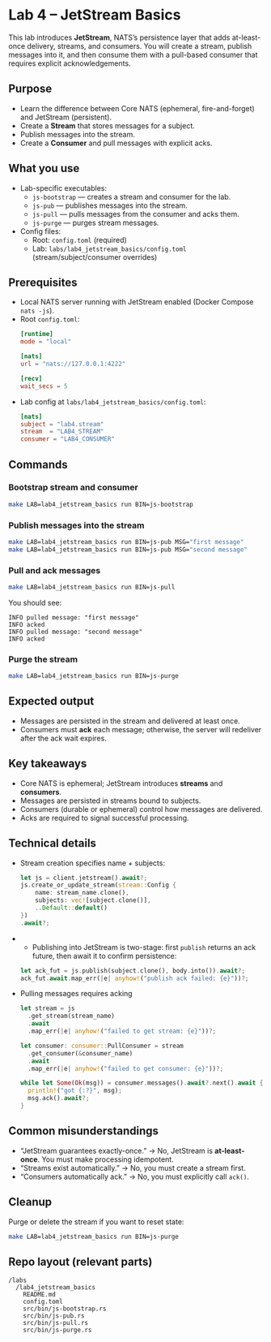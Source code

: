 


# Lab 4 – JetStream Basics

This lab introduces **JetStream**, NATS’s persistence layer that adds at-least-once delivery, streams, and consumers. You will create a stream, publish messages into it, and then consume them with a pull-based consumer that requires explicit acknowledgements.

## Purpose

- Learn the difference between Core NATS (ephemeral, fire-and-forget) and JetStream (persistent).
- Create a **Stream** that stores messages for a subject.
- Publish messages into the stream.
- Create a **Consumer** and pull messages with explicit acks.

## What you use

- Lab-specific executables:
  - `js-bootstrap` — creates a stream and consumer for the lab.
  - `js-pub` — publishes messages into the stream.
  - `js-pull` — pulls messages from the consumer and acks them.
  - `js-purge` — purges stream messages.
- Config files:
  - Root: `config.toml` (required)
  - Lab: `labs/lab4_jetstream_basics/config.toml` (stream/subject/consumer overrides)

## Prerequisites

- Local NATS server running with JetStream enabled (Docker Compose `nats -js`).
- Root `config.toml`:
  ```toml
  [runtime]
  mode = "local"

  [nats]
  url = "nats://127.0.0.1:4222"

  [recv]
  wait_secs = 5
  ```
- Lab config at `labs/lab4_jetstream_basics/config.toml`:
  ```toml
  [nats]
  subject = "lab4.stream"
  stream  = "LAB4_STREAM"
  consumer = "LAB4_CONSUMER"
  ```

## Commands

### Bootstrap stream and consumer
```bash
make LAB=lab4_jetstream_basics run BIN=js-bootstrap
```

### Publish messages into the stream
```bash
make LAB=lab4_jetstream_basics run BIN=js-pub MSG="first message"
make LAB=lab4_jetstream_basics run BIN=js-pub MSG="second message"
```

### Pull and ack messages
```bash
make LAB=lab4_jetstream_basics run BIN=js-pull
```

You should see:
```
INFO pulled message: "first message"
INFO acked
INFO pulled message: "second message"
INFO acked
```

### Purge the stream
```bash
make LAB=lab4_jetstream_basics run BIN=js-purge
```

## Expected output

- Messages are persisted in the stream and delivered at least once.
- Consumers must **ack** each message; otherwise, the server will redeliver after the ack wait expires.

## Key takeaways

- Core NATS is ephemeral; JetStream introduces **streams** and **consumers**.
- Messages are persisted in streams bound to subjects.
- Consumers (durable or ephemeral) control how messages are delivered.
- Acks are required to signal successful processing.

## Technical details

- Stream creation specifies name + subjects:
  ```rust
  let js = client.jetstream().await?;
  js.create_or_update_stream(stream::Config {
      name: stream_name.clone(),
      subjects: vec![subject.clone()],
      ..Default::default()
  })
  .await?;
  ```

- - Publishing into JetStream is two-stage: first `publish` returns an ack future, then await it to confirm persistence:
  ```rust
  let ack_fut = js.publish(subject.clone(), body.into()).await?;
  ack_fut.await.map_err(|e| anyhow!("publish ack failed: {e}"))?;
  ```

- Pulling messages requires acking
  ```rust
  let stream = js
    .get_stream(stream_name)
    .await
    .map_err(|e| anyhow!("failed to get stream: {e}"))?;

  let consumer: consumer::PullConsumer = stream
    .get_consumer(&consumer_name)
    .await
    .map_err(|e| anyhow!("failed to get consumer: {e}"))?;

  while let Some(Ok(msg)) = consumer.messages().await?.next().await {
    println!("got {:?}", msg);
    msg.ack().await?;
  }
  ```

## Common misunderstandings

- “JetStream guarantees exactly-once.” → No, JetStream is **at-least-once**. You must make processing idempotent.
- “Streams exist automatically.” → No, you must create a stream first.
- “Consumers automatically ack.” → No, you must explicitly call `ack()`.

## Cleanup

Purge or delete the stream if you want to reset state:
```bash
make LAB=lab4_jetstream_basics run BIN=js-purge
```

## Repo layout (relevant parts)

```
/labs
  /lab4_jetstream_basics
    README.md
    config.toml
    src/bin/js-bootstrap.rs
    src/bin/js-pub.rs
    src/bin/js-pull.rs
    src/bin/js-purge.rs
```